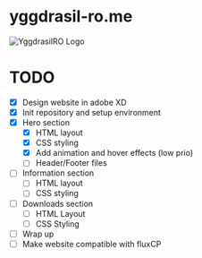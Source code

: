 # yggdrasil-ro.me

![YggdrasilRO Logo](https://i.imgur.com/AM6DeXX.jpg)

# TODO

- [x] Design website in adobe XD
- [x] Init repository and setup environment
- [x] Hero section
  - [x] HTML layout
  - [x] CSS styling
  - [x] Add animation and hover effects (low prio)
  - [ ] Header/Footer files
- [ ] Information section
  - [ ] HTML layout
  - [ ] CSS styling
- [ ] Downloads section
  - [ ] HTML Layout
  - [ ] CSS Styling
- [ ] Wrap up
- [ ] Make website compatible with fluxCP

